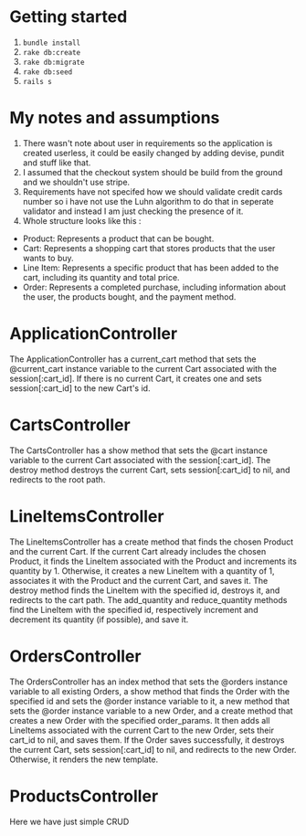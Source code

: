 # Getting started

1. `bundle install`
2. `rake db:create`
3. `rake db:migrate`
4. `rake db:seed`
5. `rails s`

# My notes and assumptions
1. There wasn't note about user in requirements so the application is created userless, it could be easily changed by adding devise, pundit and stuff like that.
2. I assumed that the checkout system should be build from the ground and we shouldn't use stripe.
3. Requirements have not specifed how we should validate credit cards number so i have not use the Luhn algorithm to do that in seperate validator and instead I am just checking the presence of it. 
4. Whole structure looks like this :
- Product: Represents a product that can be bought.
- Cart: Represents a shopping cart that stores products that the user wants to buy.
- Line Item: Represents a specific product that has been added to the cart, including its quantity and total price.
- Order: Represents a completed purchase, including information about the user, the products bought, and the payment method.
# ApplicationController
The ApplicationController has a current_cart method that sets the @current_cart instance variable to the current Cart associated with the session[:cart_id]. If there is no current Cart, it creates one and sets session[:cart_id] to the new Cart's id. </br>
# CartsController
The CartsController has a show method that sets the @cart instance variable to the current Cart associated with the session[:cart_id]. The destroy method destroys the current Cart, sets session[:cart_id] to nil, and redirects to the root path. </br>
# LineItemsController
The LineItemsController has a create method that finds the chosen Product and the current Cart. If the current Cart already includes the chosen Product, it finds the LineItem associated with the Product and increments its quantity by 1. Otherwise, it creates a new LineItem with a quantity of 1, associates it with the Product and the current Cart, and saves it. The destroy method finds the LineItem with the specified id, destroys it, and redirects to the cart path. The add_quantity and reduce_quantity methods find the LineItem with the specified id, respectively increment and decrement its quantity (if possible), and save it. </br>
# OrdersController
The OrdersController has an index method that sets the @orders instance variable to all existing Orders, a show method that finds the Order with the specified id and sets the @order instance variable to it, a new method that sets the @order instance variable to a new Order, and a create method that creates a new Order with the specified order_params. It then adds all LineItems associated with the current Cart to the new Order, sets their cart_id to nil, and saves them. If the Order saves successfully, it destroys the current Cart, sets session[:cart_id] to nil, and redirects to the new Order. Otherwise, it renders the new template.</br>
# ProductsController
Here we have just simple CRUD


